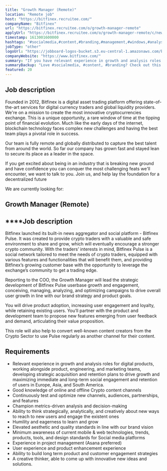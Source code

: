 ```yaml
---
title: "Growth Manager (Remote)"
location: "Remote job"
host: "https://bitfinex.recruitee.com/"
companyName: "Bitfinex"
url: "https://bitfinex.recruitee.com/o/growth-manager-remote"
applyUrl: "https://bitfinex.recruitee.com/o/growth-manager-remote/c/new"
timestamp: 1613001600000
hashtags: "#socialmedia,#content,#branding,#management,#windows,#analysis,#ui/ux,#marketing,#asana,#optimization"
jobType: "other"
logoUrl: "https://jobboard-logos-bucket.s3.eu-central-1.amazonaws.com/bitfinex"
companyWebsite: "https://www.bitfinex.com/"
summary: "If you have relevant experience in growth and analysis roles for digital products, working alongside product, engineering, and marketing teams, developing strategic acquisition and retention plans to drive growth and maximizing immediate and long, Bitfinex has a job opening for a growth manager"
summaryBackup: "Love #socialmedia, #content, #branding? Check out this job post!"
featured: 20
---
```


## Job description

Founded in 2012, Bitfinex is a digital asset trading platform offering state-of-the-art services for digital currency traders and global liquidity providers. We're on a mission to create the most innovative cryptocurrencies exchange. This is a unique opportunity, a rare window of time at the tipping point of financial evolution. Much like the early days of the internet, blockchain technology faces complex new challenges and having the best team plays a pivotal role in success.

Our team is fully remote and globally distributed to capture the best talent from around the world. So far our company has grown fast and stayed lean to secure its place as a leader in the space.

If you get excited about being in an industry that is breaking new ground and have confidence you can conquer the most challenging feats we'll encounter, we want to talk to you. Join us, and help lay the foundation for a decentralized future

We are currently looking for:

## Growth Manager (Remote)

## **​****Job description**

Bitfinex launched its built-in news aggregator and social platform - Bitfinex Pulse. It was created to provide crypto traders with a valuable and safe environment to share and grow, which will eventually encourage a stronger crypto community. With the traders’ interests in mind, Bitfinex Pulse is a social network tailored to meet the needs of crypto traders, equipped with various features and functionalities that will benefit them, and providing Bitfinex’s growing customer base with the opportunity to leverage the exchange’s community to get a trading edge.

Reporting to the COO, the Growth Manager will lead the strategic development of Bitfinex Pulse userbase growth and engagement, conceiving, managing, analyzing, and optimizing campaigns to drive overall user growth in line with our brand strategy and product goals.

You will drive product adoption, increasing user engagement and loyalty, while retaining existing users. You’ll partner with the product and development team to propose new features emerging from user feedback and demand, articulating their value proposition.

This role will also help to convert well-known content creators from the Crypto Sector to use Pulse regularly as another channel for their content.

## Requirements

*   Relevant experience in growth and analysis roles for digital products, working alongside product, engineering, and marketing teams, developing strategic acquisition and retention plans to drive growth and maximizing immediate and long-term social engagement and retention of users in Europe, Asia, and South America.
*   Good knowledge of online and offline Crypto content channels
*   Continuously test and optimize new channels, audiences, partnerships, and features
*   Champion metrics-driven analysis and decision-making
*   Ability to think strategically, analytically, and creatively about new ways to reach to new users and engage the existent ones
*   Humility and eagerness to learn and grow
*   Elevated aesthetic and quality standards in line with our brand vision
*   Minimum awareness of current mobile & web technologies, trends, products, tools, and design standards for Social media platforms
*   Experience in project management (Asana preferred)
*   User experience and product enhancement experience
*   Ability to build long term product and customer engagement strategies
*   A creative thinker, able to come up with innovative new ideas and solutions.
